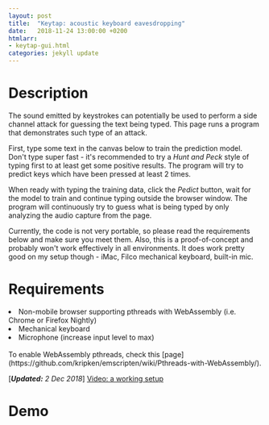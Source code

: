 ```yaml
---
layout: post
title:  "Keytap: acoustic keyboard eavesdropping"
date:   2018-11-24 13:00:00 +0200
htmlarr:
- keytap-gui.html
categories: jekyll update
---
```


<h1>Description</h1>

The sound emitted by keystrokes can potentially be used to perform a side channel attack for guessing the text being
typed. This page runs a program that demonstrates such type of an attack.

First, type some text in the canvas below to train the prediction model. Don't type super fast - it's recommended to try
a *Hunt and Peck* style of typing first to at least get some positive results. The program will try to predict keys
which have been pressed at least 2 times.

When ready with typing the training data, click the *Pedict* button, wait for the model to train and continue typing
outside the browser window. The program will continuously try to guess what is being typed by only analyzing the audio
capture from the page.

Currently, the code is not very portable, so please read the requirements below and make sure you meet them.  Also, this
is a proof-of-concept and probably won't work effectively in all environments.  It does work pretty good on my setup
though - iMac, Filco mechanical keyboard, built-in mic.

<h1>Requirements</h1>

<li>Non-mobile browser supporting pthreads with WebAssembly (i.e. Chrome or Firefox Nightly)</li>
<li>Mechanical keyboard</li>
<li>Microphone (increase input level to max)</li>

<br>
To enable WebAssembly pthreads, check this [page](https://github.com/kripken/emscripten/wiki/Pthreads-with-WebAssembly/).

[<i><b>Updated:</b> 2 Dec 2018</i>]
[Video: a working setup](https://www.youtube.com/watch?v=2OjzI9m7W10)

<h1>Demo</h1>
